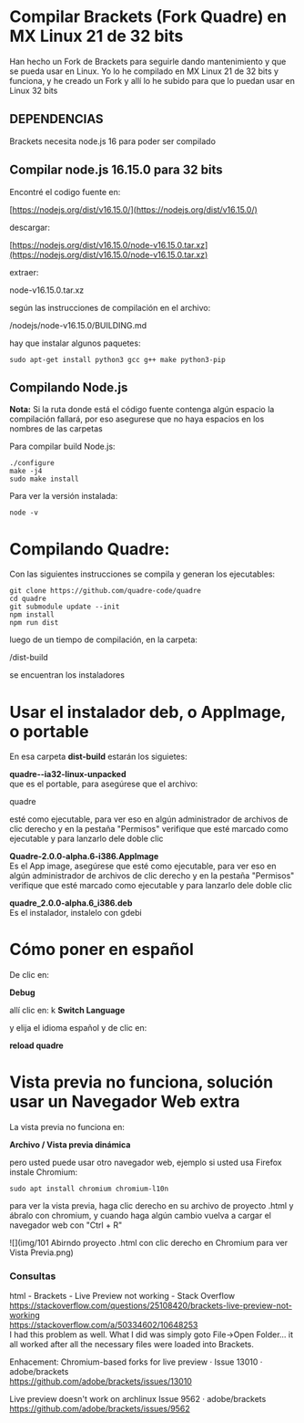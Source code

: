 
# Compilar Brackets (Fork Quadre) en MX Linux 21 de 32 bits
Han hecho un Fork de Brackets para seguirle dando mantenimiento y que se pueda usar en Linux. Yo lo he compilado en MX Linux 21 de 32 bits y funciona, y he creado un Fork y allí lo he subido para que lo puedan usar en Linux 32 bits

## DEPENDENCIAS
Brackets necesita node.js 16 para poder ser compilado

## Compilar node.js 16.15.0 para 32 bits
Encontré el codigo fuente en:

[https://nodejs.org/dist/v16.15.0/](https://nodejs.org/dist/v16.15.0/)

descargar:

[https://nodejs.org/dist/v16.15.0/node-v16.15.0.tar.xz](https://nodejs.org/dist/v16.15.0/node-v16.15.0.tar.xz)

extraer:

node-v16.15.0.tar.xz

según las instrucciones de compilación en el archivo:

/nodejs/node-v16.15.0/BUILDING.md

hay que instalar algunos paquetes:

    sudo apt-get install python3 gcc g++ make python3-pip


## Compilando Node.js

**Nota:** Si la ruta donde está el código fuente contenga algún espacio la compilación fallará, por eso asegurese que no haya espacios en los nombres de las carpetas

Para compilar build Node.js:

```
./configure
make -j4
sudo make install
```

Para ver la versión instalada:

    node -v



# Compilando Quadre:  
Con las siguientes instrucciones se compila y generan los ejecutables:

```
git clone https://github.com/quadre-code/quadre
cd quadre
git submodule update --init
npm install
npm run dist
```

luego de un tiempo de compilación, en la carpeta:

/dist-build

se encuentran los instaladores



# Usar el instalador deb, o AppImage, o portable
En esa carpeta **dist-build** estarán los siguietes:

**quadre--ia32-linux-unpacked**  
que es el portable, para asegúrese que el archivo:

quadre

esté como ejecutable, para ver eso en algún administrador de archivos de clic derecho y en la pestaña "Permisos" verifique que esté marcado como ejecutable y para lanzarlo dele doble clic

**Quadre-2.0.0-alpha.6-i386.AppImage**  
Es el App image, asegúrese que esté como ejecutable, para ver eso en algún administrador de archivos de clic derecho y en la pestaña "Permisos" verifique que esté marcado como ejecutable y para lanzarlo dele doble clic

**quadre_2.0.0-alpha.6_i386.deb**  
Es el instalador, instalelo con gdebi

# Cómo poner en español
De clic en:

**Debug**

allí clic en:
k
**Switch Language**

y elija el idioma español y de clic en:

**reload quadre**


# Vista previa no funciona, solución usar un Navegador Web extra
La vista previa no funciona en:

**Archivo / Vista previa dinámica**

pero usted puede usar otro navegador web, ejemplo si usted usa Firefox instale Chromium:

    sudo apt install chromium chromium-l10n

para ver la vista previa, haga clic derecho en su archivo de proyecto .html y ábralo con chromium, y cuando haga algún cambio vuelva a cargar el navegador web con "Ctrl + R"

![](img/101 Abirndo proyecto .html con clic derecho en Chromium para ver Vista Previa.png)
 
 

### Consultas

html - Brackets - Live Preview not working - Stack Overflow  
https://stackoverflow.com/questions/25108420/brackets-live-preview-not-working  
https://stackoverflow.com/a/50334602/10648253  
I had this problem as well. What I did was simply goto File->Open Folder... it all worked after all the necessary files were loaded into Brackets. 

Enhacement: Chromium-based forks for live preview · Issue 13010 · adobe/brackets  
https://github.com/adobe/brackets/issues/13010  

Live preview doesn't work on archlinux Issue 9562 · adobe/brackets  
https://github.com/adobe/brackets/issues/9562  



